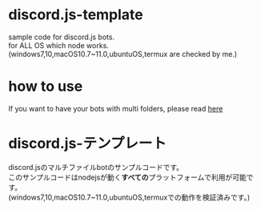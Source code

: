 # discord.js-template
sample code for discord.js bots.  
for ALL OS which node works.  
(windows7,10,macOS10.7~11.0,ubuntuOS,termux are checked by me.)
# how to use
If you want to have your bots with multi folders, please read [here](https.com/Googlefan256/discord.js-template/blob/main/multi/README.md)  
# discord.js-テンプレート
discord.jsのマルチファイルbotのサンプルコードです。  
このサンプルコードはnodejsが動く**すべての**プラットフォームで利用が可能です。  
(windows7,10,macOS10.7~11.0,ubuntuOS,termuxでの動作を検証済みです。)
